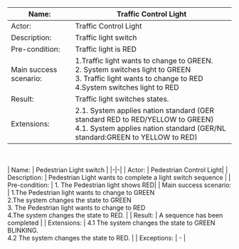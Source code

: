 | Name: | Traffic Control Light|
|-|-|
| Actor: | Traffic Control Light |
| Description: | Traffic light switch |
| Pre-condition: | Traffic light is RED |
| Main success scenario: | 1.Traffic light wants to change to GREEN.<br>2. System switches light to GREEN <br>3. Traffic light wants to change to RED<br>4.System switches light to RED|
| Result: | Traffic light switches states.|
| Extensions: | 2.1. System applies nation standard (GER standard RED to RED/YELLOW to GREEN)<br> 4.1. System applies nation standard (GER/NL standard:GREEN to YELLOW to RED)<br>


<br><br>
| Name: | Pedestrian Light switch |
|-|-|
| Actor: | Pedestrian Control Light|
| Description: | Pedestrian Light wants to complete a light switch sequence  |
| Pre-condition: | 1. The Pedestrian light shows RED|
| Main success scenario: | 1.The Pedestrian light wants to change to GREEN <br>2.The system changes the state to GREEN <br>3. The Pedestrian light wants to change to RED <br>4.The system changes the state to RED. |
| Result: | A sequence has been completed |
| Extensions: | 4.1 The system changes the state to GREEN BLINKING.<br> 4.2 The system changes the state to RED. |
| Exceptions: | - |
